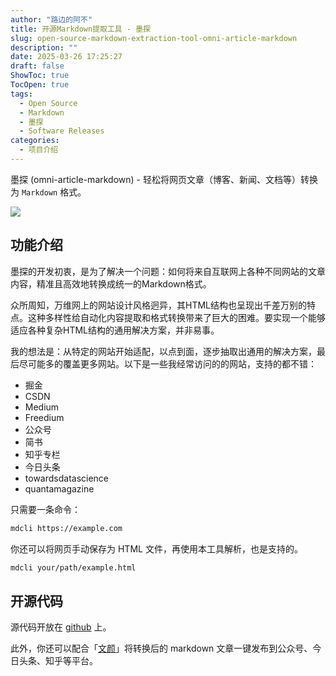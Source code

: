 ```yaml
---
author: "路边的阿不"
title: 开源Markdown提取工具 - 墨探
slug: open-source-markdown-extraction-tool-omni-article-markdown
description: ""
date: 2025-03-26 17:25:27
draft: false
ShowToc: true
TocOpen: true
tags:
  - Open Source
  - Markdown
  - 墨探
  - Software Releases
categories:
  - 项目介绍
---
```


墨探 (omni-article-markdown) - 轻松将网页文章（博客、新闻、文档等）转换为 `Markdown` 格式。

![](imgs/posts/2025-03-26-open-source-markdown-extraction-tool-omni-article-markdown/1.gif)

## 功能介绍
墨探的开发初衷，是为了解决一个问题：如何将来自互联网上各种不同网站的文章内容，精准且高效地转换成统一的Markdown格式。

众所周知，万维网上的网站设计风格迥异，其HTML结构也呈现出千差万别的特点。这种多样性给自动化内容提取和格式转换带来了巨大的困难。要实现一个能够适应各种复杂HTML结构的通用解决方案，并非易事。

我的想法是：从特定的网站开始适配，以点到面，逐步抽取出通用的解决方案，最后尽可能多的覆盖更多网站。以下是一些我经常访问的的网站，支持的都不错：

- 掘金
- CSDN
- Medium
- Freedium
- 公众号
- 简书
- 知乎专栏
- 今日头条
- towardsdatascience
- quantamagazine

只需要一条命令：

```sh
mdcli https://example.com
```

你还可以将网页手动保存为 HTML 文件，再使用本工具解析，也是支持的。

```sh
mdcli your/path/example.html
```

## 开源代码

源代码开放在 [github](https://github.com/caol64/omni-article-markdown) 上。

此外，你还可以配合「[文颜](https://yuzhi.tech/wenyan)」将转换后的 markdown 文章一键发布到公众号、今日头条、知乎等平台。